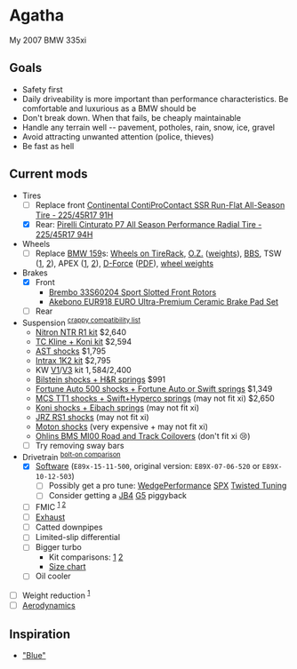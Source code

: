 # Agatha
My 2007 BMW 335xi

## Goals
* Safety first
* Daily driveability is more important than performance characteristics. Be comfortable and luxurious as a BMW should be
* Don't break down. When that fails, be cheaply maintainable
* Handle any terrain well -- pavement, potholes, rain, snow, ice, gravel
* Avoid attracting unwanted attention (police, thieves)
* Be fast as hell

## Current mods
* Tires
  * [ ] Replace front [Continental ContiProContact SSR Run-Flat All-Season Tire - 225/45R17 91H](http://www.amazon.com/Continental-ContiProContact-Run-Flat-All-Season-Tire/dp/B004QGZN6U)
  * [x] Rear: [Pirelli Cinturato P7 All Season Performance Radial Tire - 225/45R17 94H](http://www.amazon.com/Pirelli-Cinturato-Season-Performance-Radial/dp/B00CJSQU5K)
* Wheels
  * [ ] Replace [BMW 159](http://www.bmwstylewheels.com/bmw/159)s: [Wheels on TireRack](http://www.tirerack.com/wheels/results.jsp?sort=Weight&autoMake=BMW&autoModel=335xi+Sedan+Base+Model&autoYear=2007&autoModClar=With+OE+Metal+Valve+Stems), [O.Z.](http://configurator.ozracing.com/GB/configurator/BMW/3/335xi%20xDrive/390X/-/-/81321196/) ([weights](http://measurespeed.com/oz-rims-wheel-weight.php)), [BBS](http://konfigurator.bbs.com/article/rims/car_selection/rim_selection/resetFilter/true/PKWIDCode/P00001530001476), TSW ([1](http://www.tsw.com/alloy-wheels-configurator/#!year=2007&make=BMW&model=328%20E90&size=17%20Inch%20Wheels&go=1&body=1&tab=wheels&page=1&color=19479&showallwheels=1&wheel=229&wheelimage=519), [2](http://fitment.tsw.com/alloy-wheels-fitment-guide-results.php?year=2007&make=BMW&model=328+E90)), APEX ([1](http://www.apexraceparts.com/apex-products/e90-e92/#.VjyzZK6rTmE), [2](http://www.apexraceparts.com/apex-products/ARC-8-Wheels/)), [D-Force](http://www.bavauto.com/se1.asp?dept_id=413) ([PDF](https://philstireservice.com/wp-content/uploads/2012/01/D-Force-Wheels.pdf)), [wheel weights](http://www.andysautosport.com/learning_center/buyers_guides/wheel_weights/)
* Brakes
  * [x] Front
    * [Brembo 33S60204 Sport Slotted Front Rotors](http://www.amazon.com/Brembo-33S60204-Slotted-3-Series-2007-2008/dp/B00BZ0T3RU)
    * [Akebono EUR918 EURO Ultra-Premium Ceramic Brake Pad Set](http://www.amazon.com/Akebono-EUR918-Ultra-Premium-Ceramic-Brake/dp/B0019HYQO4)
  * [ ] Rear
* Suspension <sup>[crappy compatibility list](http://www.e90post.com/forums/showthread.php?t=251639)</sup>
  * [Nitron NTR R1 kit](https://store.vacmotorsports.com/nitron---ntr-r1-coilover-systems-e9x--e8x-non-m-p2848.aspx) $2,640
  * [TC Kline + Koni kit](http://www.tcklineracing.com/webdocs/Items/Details690.cfm) $2,594
  * [AST shocks](http://www.ast-suspension.com/shop/shockabsorbers/4100/ast-1-way-4100-bmw-3-series-e90-e91-e93-detail) $1,795
  * [Intrax 1K2 kit](en.intraxracing.nl/merken/bmw/e90,-e92,-e93-other-than-m3/bmw5675-1k2/) $2,795
  * KW [V1](http://www.tirerack.com/suspension/suspension.jsp?make=KW&model=Variant+1+Coil-Over&group=Variant+1+Coil-Over&partNum=KW10220048&autoMake=BMW&autoModel=335xi+Sedan+Base+Model&autoYear=2007&autoModClar=With+OE+Metal+Valve+Stems)/[V3](http://www.tirerack.com/suspension/suspension.jsp?make=KW&model=Variant+3+Coil-Over&group=Variant+3+Coil-Over&partNum=KW35220048&autoMake=BMW&autoModel=335xi+Sedan+Base+Model&autoYear=2007&autoModClar=With+OE+Metal+Valve+Stems) kit $1,584/$2,400
  * [Bilstein shocks + H&R springs](http://www.turnermotorsport.com/p-5394-e90-325xi328xi330xi335xi-sedan-hrbilstein-sport-suspension-package.aspx) $991
  * [Fortune Auto 500 shocks + Fortune Auto or Swift springs](https://www.vividracing.com/catalog/fortune-auto-series-coilovers-335xi-0708-p-150942707.html) $1,349
  * [MCS TT1 shocks + Swift+Hyperco springs](http://www.vorshlag.com/product_info.php?cPath=0_332&products_id=707&osCsid=ad2b3910563b892ad919e38d29acaf4d) (may not fit xi) $2,650
  * [Koni shocks + Eibach springs](http://www.ground-control-store.com/products/category.php/CA=268) (may not fit xi)
  * [JRZ RS1 shocks](https://store.vacmotorsports.com/jrz-rs-sport-bmw-3-series-e90e91e92e93-p3149.aspx) (may not fit xi)
  * [Moton shocks](http://motonsuspensiononline.com/index.php?main_page=product_info&cPath=15_2&products_id=7) (very expensive + may not fit xi)
  * [Ohlins BMS MI00 Road and Track Coilovers](http://www.amazon.com/Ohlins-MI00-Road-Track-Coilovers/dp/B004AC55VI) (don't fit xi :cry:)
  * [ ] Try removing sway bars
* Drivetrain <sup>[bolt-on comparison](http://blog.modbargains.com/5-ways-to-full-bolt-ons-for-bmw-n54/)</sup>
  * [x] [Software](bins/Agatha.bin) (`E89x-15-11-500`, original version: `E89X-07-06-520` or `E89X-10-12-503`)
    * [ ] Possibly get a pro tune: [WedgePerformance](http://www.wedgeperformance.com/) [SPX](http://www.e90post.com/forums/member.php?u=231532) [Twisted Tuning](https://www.facebook.com/twistedtuned)
    * [ ] Consider getting a [JB4](http://www.burgertuning.com/jb4_pnp_BMW_performance_tuner.html) [G5](http://www.burgertuning.com/N54_JB4_upgrades.html) piggyback
  * [ ] FMIC <sup>[1](http://mosselmanturbo.com/uploads/media/intercooler_test_Mosselman.pdf) [2](http://www.bimmerboost.com/showthread.php?19518-FMIC-Comparison-Thread)</sup>
  * [ ] [Exhaust](https://www.youtube.com/watch?v=bjN-akYIGg0)
  * [ ] Catted downpipes
  * [ ] Limited-slip differential
  * [ ] Bigger turbo
    * Kit comparisons: [1](http://i.imgur.com/FekoyGw.png) [2](http://i.imgur.com/g5hF6Ok.png)
    * [Size chart](http://i.imgur.com/q20vMGg.png)
  * [ ] Oil cooler
* [ ] Weight reduction <sup>[1](http://www.m3post.com/forums/showthread.php?t=135122)</sup>
* [ ] [Aerodynamics](http://www.shopbmwusa.com/PERFORMANCE/BMW-M-PERFORMANCE/AERODYNAMIC-COMPONENTS/?Year=2007&Series=3%20Series)

## Inspiration
* ["Blue"](http://volvospeed.com/vs_forum/topic/148756-e90-update-roll-bar-content/)
